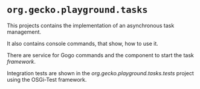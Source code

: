 # `org.gecko.playground.tasks`

This projects contains the implementation of an asynchronous task management.

It also contains console commands, that show, how to use it.

There are service for Gogo commands and the component to start the task *framework*.

Integration tests are shown in the *org.gecko.playground.tasks.tests* project using the OSGi-Test framework.
